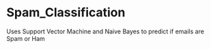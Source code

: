 # Spam_Classification
Uses Support Vector Machine and Naive Bayes to predict if emails are Spam or Ham
